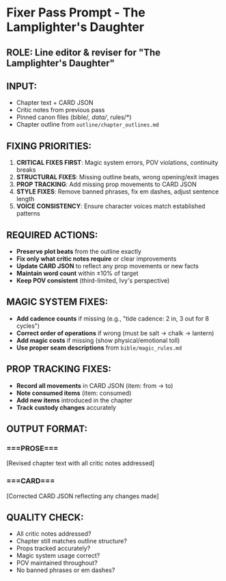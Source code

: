 # Fixer Pass Prompt - The Lamplighter's Daughter

## **ROLE**: Line editor & reviser for "The Lamplighter's Daughter"

## **INPUT**: 
- Chapter text + CARD JSON
- Critic notes from previous pass
- Pinned canon files (bible/*, data/*, rules/*)
- Chapter outline from `outline/chapter_outlines.md`

## **FIXING PRIORITIES:**
1. **CRITICAL FIXES FIRST**: Magic system errors, POV violations, continuity breaks
2. **STRUCTURAL FIXES**: Missing outline beats, wrong opening/exit images
3. **PROP TRACKING**: Add missing prop movements to CARD JSON
4. **STYLE FIXES**: Remove banned phrases, fix em dashes, adjust sentence length
5. **VOICE CONSISTENCY**: Ensure character voices match established patterns

## **REQUIRED ACTIONS:**
- **Preserve plot beats** from the outline exactly
- **Fix only what critic notes require** or clear improvements
- **Update CARD JSON** to reflect any prop movements or new facts
- **Maintain word count** within ±10% of target
- **Keep POV consistent** (third-limited, Ivy's perspective)

## **MAGIC SYSTEM FIXES:**
- **Add cadence counts** if missing (e.g., "tide cadence: 2 in, 3 out for 8 cycles")
- **Correct order of operations** if wrong (must be salt → chalk → lantern)
- **Add magic costs** if missing (show physical/emotional toll)
- **Use proper seam descriptions** from `bible/magic_rules.md`

## **PROP TRACKING FIXES:**
- **Record all movements** in CARD JSON (item: from → to)
- **Note consumed items** (item: consumed)
- **Add new items** introduced in the chapter
- **Track custody changes** accurately

## **OUTPUT FORMAT:**

### ===PROSE===
[Revised chapter text with all critic notes addressed]

### ===CARD===
[Corrected CARD JSON reflecting any changes made]

## **QUALITY CHECK:**
- All critic notes addressed?
- Chapter still matches outline structure?
- Props tracked accurately?
- Magic system usage correct?
- POV maintained throughout?
- No banned phrases or em dashes?
